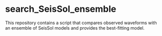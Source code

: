 # search_SeisSol_ensemble
This repository contains a script that compares observed waveforms with an ensemble of SeisSol models and provides the best-fitting model.
